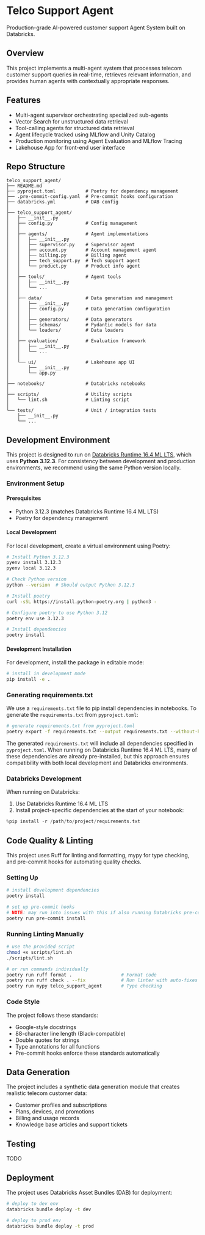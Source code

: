 # Telco Support Agent

Production-grade AI-powered customer support Agent System built on Databricks.

## Overview

This project implements a multi-agent system that processes telecom customer support queries in real-time, retrieves relevant information, and provides human agents with contextually appropriate responses.

## Features

- Multi-agent supervisor orchestrating specialized sub-agents
- Vector Search for unstructured data retrieval
- Tool-calling agents for structured data retrieval
- Agent lifecycle tracked using MLflow and Unity Catalog
- Production monitoring using Agent Evaluation and MLflow Tracing
- Lakehouse App for front-end user interface

## Repo Structure

```
telco_support_agent/
├── README.md
├── pyproject.toml           # Poetry for dependency management 
├── .pre-commit-config.yaml  # Pre-commit hooks configuration
├── databricks.yml           # DAB config
│
├── telco_support_agent/    
│   ├── __init__.py
│   ├── config.py            # Config management
│   │
│   ├── agents/              # Agent implementations
│   │   ├── __init__.py
│   │   ├── supervisor.py    # Supervisor agent
│   │   ├── account.py       # Account management agent
│   │   ├── billing.py       # Billing agent
│   │   ├── tech_support.py  # Tech support agent
│   │   └── product.py       # Product info agent
│   │
│   ├── tools/               # Agent tools
│   │   ├── __init__.py
│   │   └── ...
│   │
│   ├── data/                # Data generation and management
│   │   ├── __init__.py
│   │   ├── config.py        # Data generation configuration
│   │   │
│   │   ├── generators/      # Data generators
│   │   ├── schemas/         # Pydantic models for data
│   │   └── loaders/         # Data loaders
│   │
│   ├── evaluation/          # Evaluation framework
│   │   ├── __init__.py
│   │   └── ...
│   │
│   └── ui/                  # Lakehouse app UI
│       ├── __init__.py
│       └── app.py
│
├── notebooks/               # Databricks notebooks
│
├── scripts/                 # Utility scripts
│   └── lint.sh              # Linting script
│
└── tests/                   # Unit / integration tests
    ├── __init__.py
    └── ...
```

## Development Environment

This project is designed to run on [Databricks Runtime 16.4 ML LTS](https://docs.databricks.com/aws/en/release-notes/runtime/16.4lts-ml), which uses **Python 3.12.3**. For consistency between development and production environments, we recommend using the same Python version locally.

### Environment Setup

#### Prerequisites
- Python 3.12.3 (matches Databricks Runtime 16.4 ML LTS)
- Poetry for dependency management

#### Local Development

For local development, create a virtual environment using Poetry:

```bash
# Install Python 3.12.3
pyenv install 3.12.3
pyenv local 3.12.3

# Check Python version
python --version  # Should output Python 3.12.3

# Install poetry
curl -sSL https://install.python-poetry.org | python3 -

# Configure poetry to use Python 3.12
poetry env use 3.12.3

# Install dependencies
poetry install
```

#### Development Installation

For development, install the package in editable mode:

```bash
# install in development mode
pip install -e .
```

### Generating requirements.txt

We use a `requirements.txt` file to pip install dependencies in notebooks. To generate the `requirements.txt` from `pyproject.toml`:

```bash
# generate requirements.txt from pyproject.toml
poetry export -f requirements.txt --output requirements.txt --without-hashes
```

The generated `requirements.txt` will include all dependencies specified in `pyproject.toml`. When running on Databricks Runtime 16.4 ML LTS, many of these dependencies are already pre-installed, but this approach ensures compatibility with both local development and Databricks environments.

### Databricks Development

When running on Databricks:

1. Use Databricks Runtime 16.4 ML LTS
2. Install project-specific dependencies at the start of your notebook:

```python
%pip install -r /path/to/project/requirements.txt
```

## Code Quality & Linting

This project uses Ruff for linting and formatting, mypy for type checking, and pre-commit hooks for automating quality checks.

### Setting Up

```bash
# install development dependencies
poetry install

# set up pre-commit hooks
# NOTE: may run into issues with this if also running Databricks pre-commit git hooks
poetry run pre-commit install
```

### Running Linting Manually

```bash
# use the provided script
chmod +x scripts/lint.sh
./scripts/lint.sh

# or run commands individually
poetry run ruff format .                  # Format code
poetry run ruff check . --fix             # Run linter with auto-fixes
poetry run mypy telco_support_agent       # Type checking
```

### Code Style

The project follows these standards:
- Google-style docstrings
- 88-character line length (Black-compatible)
- Double quotes for strings
- Type annotations for all functions
- Pre-commit hooks enforce these standards automatically

## Data Generation

The project includes a synthetic data generation module that creates realistic telecom customer data:

- Customer profiles and subscriptions
- Plans, devices, and promotions
- Billing and usage records
- Knowledge base articles and support tickets

## Testing

TODO

## Deployment

The project uses Databricks Asset Bundles (DAB) for deployment:

```bash
# deploy to dev env
databricks bundle deploy -t dev

# deploy to prod env
databricks bundle deploy -t prod
```